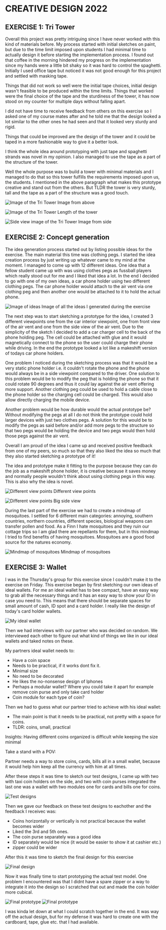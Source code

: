 # CREATIVE DESIGN 2022

## EXERCISE 1: Tri Tower

Overall this project was pretty intriguing since I have never worked with this kind of materials before. My process started with initial sketches on paint, but due to the time limit imposed upon students I had minimal time to actually design it before starting the implementation process. I found out that coffee in the morning hindered my progress on the implementation since my hands were a little bit shaky so it was hard to control the spaghetti. Initially I used office tape but noticed it was not good enough for this project and settled with masking tape.

Things that did not work so well were the initial tape choices, initial design wasn't feasible to be produced within the time limits. Things that worked were the final choice of the tape and the sturdiness of the tower, it has now stood on my counter for multiple days without falling apart. 

I did not have time to receive feedback from others on this exercise so I asked one of my course mates after and he told me that the design looked a lot similar to the other ones he had seen and that it looked very sturdy and rigid. 

Things that could be improved are the design of the tower and it could be taped in a more fashionable way to give it a better look.

I think the whole idea around prototyping with just tape and spaghetti strands was novel in my opinion. I also managed to use the tape as a part of the structure of the tower.

Well the whole purpose was to build a tower with minimal materials and I managed to do that so this tower fulfills the requirements imposed upon us, the students. I mentioned in the above paragraph what makes this prototype creative and stand out from the others. But TLDR the tower is very sturdy, tall and the tape as a part of the structure was a good touch.

![Image of the Tri Tower](/IMG_4600.jpg?raw=true "Optional Title")
Image from above

![Image of the Tri Tower](/IMG_4603.jpg?raw=true "Optional Title")
Length of the tower

![Side view image of the Tri Tower](/IMG_4602.jpg?raw=true "Optional Title")
Image from side




## EXERCISE 2: Concept generation

The idea generation process started out by listing possible ideas for the exercise. The main material this time was clothing pegs. I started the idea creation process by just writing up whatever came to my mind at the moment. I managed to come up with 12 different ideas. One idea that a fellow student came up with was using clothes pegs as fussball players which really stood out for me and I liked that idea a lot. In the end I decided to go with one of my own ideas, a car phone holder using two different clothing pegs. The car phone holder would attach to the air vent via one clothing peg and then another one would be attached to it to hold the actual phone.

![Image of ideas](/IMG_4619.jpg?raw=true "Optional Title")
Image of all the ideas I generated during the exercise

The next step was to start sketching a prototype for the idea, I created 3 different viewpoints one from the car interior viewpoint, one from front view of the air vent and one from the side view of the air vent. Due to the simplicity of the sketch I decided to add a car charger cell to the back of the phone holding peg. The cell could be attached with glue and it would magnetically connect to the phone so the user could charge their phone while driving. In the end the prototype looked a lot like a makeshift version of todays car phone holders.

One problem I noticed during the sketching process was that it would be a very static phone holder i.e. it couldn't rotate the phone and the phone would always be in a side viewpoint compared to the driver. One solution to this problem would be to modify the peg that is holding the phone so that it could rotate 90 degrees and thus it could lay against the air vent offering more support. Another clothing peg could be used to hold a cable close to the phone holder so the charging cell could be charged. This would also allow directly charging the mobile device.

Another problem would be how durable would the actual prototype be? Without modifying the pegs at all I do not think the prototype could hold larger devices with just two clothes pegs. A solution for this would be to modify the pegs as said before and/or add more pegs to the structure so that two pegs would be holding the device and two pegs would then hold those pegs against the air vent.

Overall I am proud of the idea I came up and received positive feedback from one of my peers, so much so that they also liked the idea so much that they also started sketching a prototype of it!

The idea and prototype make it fitting to the purpose because they can do the job as a makeshift phone holder, it is creative because it saves money and normally people wouldn't think about using clothing pegs in this way. This is also why the idea is novel.

![Different view points](/IMG_4616.jpg?raw=true "Optional Title")
Different view points

![Different view points](/IMG_4617.jpg?raw=true "Optional Title")
Big side view

During the last part of the exercise we had to create a mindmap of mosquitoes. I settled for 6 different main categories: annoying, southern countries, northern countries, different species, biological weapons can transfer pollen and food. As a Finn I hate mosquitoes and they ruin our cottage trips so I am glad there are repellants for them, but in this mindmap I tried to find benefits of having mosquitoes. Mosquitoes are a good food source for the natures economy.

![Mindmap of mosquitoes](/mosquito.png?raw=true "Optional Title")
Mindmap of mosquitoes


## EXERCISE 3: Wallet 

I was in the Thursday's group for this exercise since I couldn't make it to the exercise on Friday. This exercise began by first sketching our own
ideas of ideal wallets. For me an ideal wallet has to bee compact, have an easy way to grab all the necessary things and it has an easy way to
show your ID in case you need to. This means that there should be separate spaces for small amount of cash, ID spot and a card holder.
I really like the design of today's card holder wallets.

![My ideal wallet](/IMG-4644.jpg?raw=true "Optional Title")

Then we had interviews with our partner who was decided on random. We interviewed each other to figure out what kind of things we like
in our ideal wallets and taked notes on these.

My partners ideal wallet needs to:
  - Have a coin space 
  - Needs to be practical, if it works dont fix it.
  - Minimal size
  - No need to be decorated
  - He likes the no-nonsense design of Iphones
  - Perhaps a modular wallet? Where you could take it apart for example remove coin purse and only take card holder
  - Coin module for each type of coin?

Then we had to guess what our partner tried to achieve with his ideal wallet:
  - The main point is that it needs to be practical, not pretty with a space for coins.
  - TLDR: coins, small, practical

Insights:
  Having different coins organized is difficult while keeping the size minimal

Take a stand with a POV:

Partner needs a way to store coins, cards, bills all in a small wallet, because it would help him keep all the currency with him at all times.

After these steps it was time to sketch our test designs, I came up with two with taxi coin holders on the side, and two with coin purses integrated the last one was a wallet with two modules one for cards and bills one for coins. 

![Test designs](/IMG_4639.jpg?raw=true "Optional Title")

Then we gave our feedback on these test designs to eachother and the feedback I receivec was:
  - Coins horizontally or vertically is not practical because the wallet becomes wider
  - Liked the 3rd and 5th ones.
  - The coin purse separately was a good idea
  - ID separately would be nice (it would be easier to show it at cashier etc.)
  - zipper could be wider
 
 After this it was time to sketch the final design for this exercise
 
![Final design](/IMG_4650.jpg?raw=true "Optional Title")

Now it was finally time to start prototyping the actual test model. One problem I encountered was that I didnt have a spare zipper or a way to
integrate it into the design so I scratched that out and made the coin holder more cubical.


![Final prototype](/IMG-4643.jpg.jpg?raw=true "Optional Title")
![Final prototype](/IMG-4641.jpg.jpg?raw=true "Optional Title")

I was kinda let down at what I could scratch together in the end. It was way off the actual design, but for my defense it was hard to
create one with the cardboard, tape, glue etc. that I had available.




